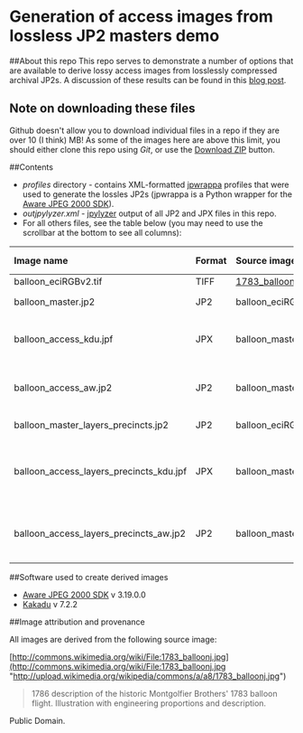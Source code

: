 # Generation of access images from lossless JP2 masters demo

##About this repo
This repo serves to demonstrate a number of options that are available to derive lossy access images from losslessly compressed archival JP2s. A discussion of these results can be found in this [blog post](). 

## Note on downloading these files
Github doesn't allow you to download individual files in a repo if they are over 10 (I think) MB! As some of the images here are above this limit, you should either clone this repo using *Git*, or use the  [Download ZIP](https://github.com/bitsgalore/JP2AccessGeneration/archive/master.zip) button. 

##Contents

* *profiles* directory - contains XML-formatted [jpwrappa](https://github.com/openplanets/jpwrappa) profiles that were used to generate the lossles JP2s (jpwrappa is a Python wrapper for the [Aware JPEG 2000 SDK](http://www.aware.com/imaging/jpeg2000sdk.html)).
* *outjpylyzer.xml* - [jpylyzer](https://github.com/openplanets/jpylyzer) output of all JP2 and JPX files in this repo.
* For all others files, see the table below (you may need to use the scrollbar at the bottom to see all columns):

|Image name|Format|Source image|Creator tool|Command line|
|:---|:---|:---|:---|:---|
|balloon_eciRGBv2.tif|TIFF|[1783_balloonj.jpg](http://upload.wikimedia.org/wikipedia/commons/a/a8/1783_balloonj.jpg)|-|-|
|balloon_master.jp2|JP2|balloon_eciRGBv2.tif|Aware|Via [jpwrappa](https://github.com/openplanets/jpwrappa), profile [optionsMasterLossless.xml](https://github.com/bitsgalore/JP2AccessGeneration/blob/master/profiles/optionsMasterLossless.xml)|
|balloon_access_kdu.jpf|JPX|balloon_master.jp2|Kakadu|`kdu_transcode -i balloon_master.jp2`<br>`-o balloon_access_kdu.jpf` <br> `-jpx_layers sRGB,0,1,2`<br> `Sprofile=PROFILE2` <br> `-rate 1.2`|
|balloon_access_aw.jp2|JP2|balloon_master.jp2|Aware|`j2kdriver -i balloon_master.jp2` <br> `-R 20` <br> `-w I97`<br> `-t JP2` <br> `-o balloon_access_aw.jp2`|
|balloon_master_layers_precincts.jp2|JP2|balloon_eciRGBv2.tif|Aware|Via [jpwrappa](https://github.com/openplanets/jpwrappa), profile [optionsMasterLosslessLayersPrecincts.xml](https://github.com/bitsgalore/JP2AccessGeneration/blob/master/profiles/optionsMasterLosslessLayersPrecincts.xml)|
|balloon_access_layers_precincts_kdu.jpf|JPX|balloon_master_layers_precincts.jp2|Kakadu|`kdu_transcode -i balloon_master_layers_precincts.jp2`<br>`-o balloon_access_layers_precincts_kdu.jpf` <br> `-jpx_layers sRGB,0,1,2`<br> `Sprofile=PROFILE2` <br> `-rate 1.2`|
|balloon_access_layers_precincts_aw.jp2|JP2|balloon_master_layers_precincts.jp2|Aware|`j2kdriver -i balloon_master_layers_precincts.jp2` <br> `-ql 3` <br> `-t JP2` <br> `-o balloon_access_layers_precincts_aw.jp2`|

##Software used to create derived images
- [Aware JPEG 2000 SDK](http://www.aware.com/imaging/jpeg2000sdk.html) v 3.19.0.0
- [Kakadu](http://www.kakadusoftware.com/) v 7.2.2


##Image attribution and provenance

All images are derived from the following source image: 

[http://commons.wikimedia.org/wiki/File:1783_balloonj.jpg](http://commons.wikimedia.org/wiki/File:1783_balloonj.jpg "http://upload.wikimedia.org/wikipedia/commons/a/a8/1783_balloonj.jpg")

> 1786 description of the historic Montgolfier Brothers' 1783 balloon flight. Illustration with engineering proportions and description.

Public Domain.

